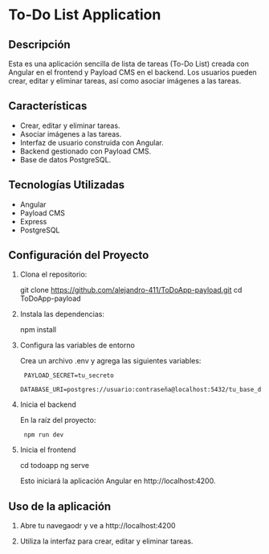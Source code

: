# To-Do List Application

## Descripción

Esta es una aplicación sencilla de lista de tareas (To-Do List) creada con Angular en el frontend y Payload CMS en el backend. Los usuarios pueden crear, editar y eliminar tareas, así como asociar imágenes a las tareas.

## Características

- Crear, editar y eliminar tareas.
- Asociar imágenes a las tareas.
- Interfaz de usuario construida con Angular.
- Backend gestionado con Payload CMS.
- Base de datos PostgreSQL.

## Tecnologías Utilizadas

- Angular
- Payload CMS
- Express
- PostgreSQL

## Configuración del Proyecto

1. Clona el repositorio:


    git clone https://github.com/alejandro-411/ToDoApp-payload.git
    cd ToDoApp-payload

2. Instala las dependencias:

    npm install

3. Configura las variables de entorno

    Crea un archivo .env y agrega las siguientes variables:

        PAYLOAD_SECRET=tu_secreto
        DATABASE_URI=postgres://usuario:contraseña@localhost:5432/tu_base_de_datos

4. Inicia el backend

    En la raíz del proyecto:

        npm run dev

5. Inicia el frontend

    cd todoapp
    ng serve

    Esto iniciará la aplicación Angular en http://localhost:4200.

## Uso de la aplicación

1. Abre tu navegaodr y ve a http://localhost:4200

2. Utiliza la interfaz para crear, editar y eliminar tareas.
